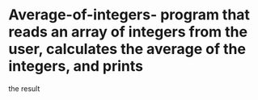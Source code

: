 # Average-of-integers- program that reads an array of integers from the user, calculates the average of the integers, and prints 
the result
